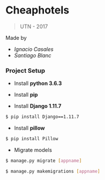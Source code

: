 # Cheaphotels

> UTN - 2017

Made by

 - _Ignacio Casales_
 - _Santiago Blanc_

### Project Setup

- Install **python 3.6.3**

- Install **pip**

- Install **Django 1.11.7** 
```Bash
$ pip install Django==1.11.7
```

- Install **pillow**

````Bash
$ pip install Pillow
````

- Migrate models
````Bash
$ manage.py migrate [appname]

$ manage.py makemigrations [appname]
````